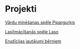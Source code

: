 # Projekti

[Vārdu minēšanas spēle Pipargurķis](https://krauzand.github.io/Teza)

[Lasītmācīšanās spēle Laso](https://krauzand.github.io/Laso)

[Erudīcijas jautājumi bērniem](https://krauzand.github.io/Eru)

